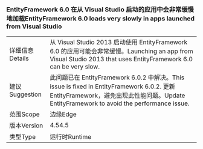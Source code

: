 ### <a name="entityframework-60-loads-very-slowly-in-apps-launched-from-visual-studio"></a><span data-ttu-id="4ab45-101">EntityFramework 6.0 在从 Visual Studio 启动的应用中会非常缓慢地加载</span><span class="sxs-lookup"><span data-stu-id="4ab45-101">EntityFramework 6.0 loads very slowly in apps launched from Visual Studio</span></span>

|   |   |
|---|---|
|<span data-ttu-id="4ab45-102">详细信息</span><span class="sxs-lookup"><span data-stu-id="4ab45-102">Details</span></span>|<span data-ttu-id="4ab45-103">从 Visual Studio 2013 启动使用 EntityFramework 6.0 的应用可能会非常缓慢。</span><span class="sxs-lookup"><span data-stu-id="4ab45-103">Launching an app from Visual Studio 2013 that uses EntityFramework 6.0 can be very slow.</span></span>|
|<span data-ttu-id="4ab45-104">建议</span><span class="sxs-lookup"><span data-stu-id="4ab45-104">Suggestion</span></span>|<span data-ttu-id="4ab45-105">此问题已在 EntityFramework 6.0.2 中解决。</span><span class="sxs-lookup"><span data-stu-id="4ab45-105">This issue is fixed in EntityFramework 6.0.2.</span></span> <span data-ttu-id="4ab45-106">更新 EntityFramework，避免出现此性能问题。</span><span class="sxs-lookup"><span data-stu-id="4ab45-106">Update EntityFramework to avoid the performance issue.</span></span>|
|<span data-ttu-id="4ab45-107">范围</span><span class="sxs-lookup"><span data-stu-id="4ab45-107">Scope</span></span>|<span data-ttu-id="4ab45-108">边缘</span><span class="sxs-lookup"><span data-stu-id="4ab45-108">Edge</span></span>|
|<span data-ttu-id="4ab45-109">版本</span><span class="sxs-lookup"><span data-stu-id="4ab45-109">Version</span></span>|<span data-ttu-id="4ab45-110">4.5</span><span class="sxs-lookup"><span data-stu-id="4ab45-110">4.5</span></span>|
|<span data-ttu-id="4ab45-111">类型</span><span class="sxs-lookup"><span data-stu-id="4ab45-111">Type</span></span>|<span data-ttu-id="4ab45-112">运行时</span><span class="sxs-lookup"><span data-stu-id="4ab45-112">Runtime</span></span>|

